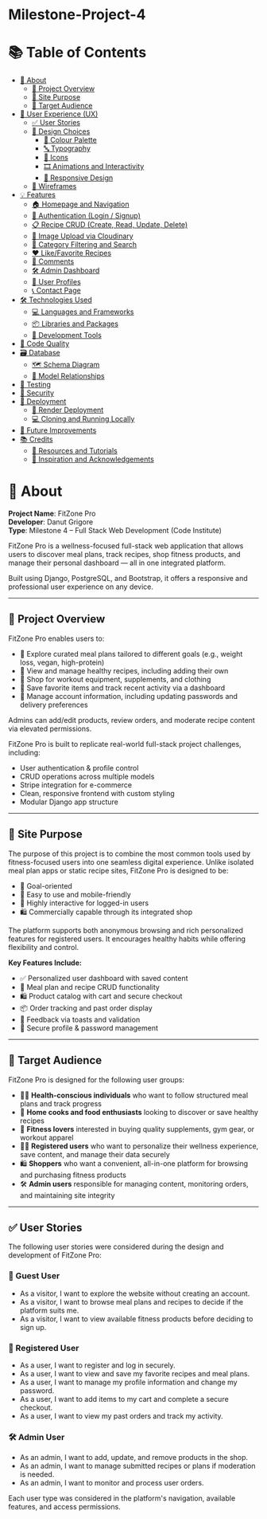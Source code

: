 # Milestone-Project-4

# 📚 Table of Contents

- [📖 About](#📖-about)
  - [🎯 Project Overview](#🎯-project-overview)
  - [🎯 Site Purpose](#🎯-site-purpose)
  - [🎯 Target Audience](#🎯-target-audience)
- [🧠 User Experience (UX)](#🧠-user-experience-ux)
  - [✅ User Stories](#✅-user-stories)
  - [🎨 Design Choices](#-design-choices)
    - [🎨 Colour Palette](#-colour-palette)
    - [🔤 Typography](#-typography)
    - [🔣 Icons](#-icons)
    - [🎞️ Animations and Interactivity](#-animations-and-interactivity)
    - [📱 Responsive Design](#-responsive-design)
  - [🧾 Wireframes](#-wireframes)
- [💡 Features](#-features)
  - [🏠 Homepage and Navigation](#-homepage-and-navigation)
  - [🔐 Authentication (Login / Signup)](#-authentication-login--signup)
  - [📋 Recipe CRUD (Create, Read, Update, Delete)](#-recipe-crud-create-read-update-delete)
  - [📸 Image Upload via Cloudinary](#-image-upload-via-cloudinary)
  - [🔎 Category Filtering and Search](#-category-filtering-and-search)
  - [❤️ Like/Favorite Recipes](#-likefavorite-recipes)
  - [💬 Comments](#-comments)
  - [🛠️ Admin Dashboard](#-admin-dashboard)
  - [🙍 User Profiles](#-user-profiles)
  - [📞 Contact Page](#-contact-page)
- [🛠 Technologies Used](#-technologies-used)
  - [💻 Languages and Frameworks](#-languages-and-frameworks)
  - [📦 Libraries and Packages](#-libraries-and-packages)
  - [🧰 Development Tools](#-development-tools)
- [📐 Code Quality](#-code-quality)
- [🗃 Database](#-database)
  - [🗺️ Schema Diagram](#-schema-diagram)
  - [🔗 Model Relationships](#-model-relationships)
- [🧪 Testing](#-testing)
- [🔐 Security](#-security)
- [🚀 Deployment](#-deployment)
  - [🔄 Render Deployment](#-render-deployment)
  - [💻 Cloning and Running Locally](#-cloning-and-running-locally)
- [🔧 Future Improvements](#-future-improvements)
- [📚 Credits](#-credits)
  - [📘 Resources and Tutorials](#-resources-and-tutorials)
  - [🙏 Inspiration and Acknowledgements](#-inspiration-and-acknowledgements)


# 📖 About

**Project Name**: FitZone Pro  
**Developer**: Danut Grigore  
**Type**: Milestone 4 – Full Stack Web Development (Code Institute)

FitZone Pro is a wellness-focused full-stack web application that allows users to discover meal plans, track recipes, shop fitness products, and manage their personal dashboard — all in one integrated platform.

Built using Django, PostgreSQL, and Bootstrap, it offers a responsive and professional user experience on any device.

---

## 🎯 Project Overview

FitZone Pro enables users to:

- 🥗 Explore curated meal plans tailored to different goals (e.g., weight loss, vegan, high-protein)
- 📖 View and manage healthy recipes, including adding their own
- 🛒 Shop for workout equipment, supplements, and clothing
- 👤 Save favorite items and track recent activity via a dashboard
- 🔐 Manage account information, including updating passwords and delivery preferences

Admins can add/edit products, review orders, and moderate recipe content via elevated permissions.

FitZone Pro is built to replicate real-world full-stack project challenges, including:

- User authentication & profile control
- CRUD operations across multiple models
- Stripe integration for e-commerce
- Clean, responsive frontend with custom styling
- Modular Django app structure

---

## 🎯 Site Purpose

The purpose of this project is to combine the most common tools used by fitness-focused users into one seamless digital experience. Unlike isolated meal plan apps or static recipe sites, FitZone Pro is designed to be:

- 💪 Goal-oriented
- 📱 Easy to use and mobile-friendly
- 🎯 Highly interactive for logged-in users
- 🛍️ Commercially capable through its integrated shop

The platform supports both anonymous browsing and rich personalized features for registered users. It encourages healthy habits while offering flexibility and control.

**Key Features Include:**

- ✅ Personalized user dashboard with saved content
- 🧾 Meal plan and recipe CRUD functionality
- 🛍️ Product catalog with cart and secure checkout
- 📦 Order tracking and past order display
- 💬 Feedback via toasts and validation
- 🔐 Secure profile & password management

---

## 🎯 Target Audience

FitZone Pro is designed for the following user groups:

- 🧍‍♂️ **Health-conscious individuals** who want to follow structured meal plans and track progress
- 🍳 **Home cooks and food enthusiasts** looking to discover or save healthy recipes
- 💪 **Fitness lovers** interested in buying quality supplements, gym gear, or workout apparel
- 👩‍💻 **Registered users** who want to personalize their wellness experience, save content, and manage their data securely
- 🛍️ **Shoppers** who want a convenient, all-in-one platform for browsing and purchasing fitness products
- 🛠️ **Admin users** responsible for managing content, monitoring orders, and maintaining site integrity

---

## ✅ User Stories

The following user stories were considered during the design and development of FitZone Pro:

### 🧍 Guest User
- As a visitor, I want to explore the website without creating an account.
- As a visitor, I want to browse meal plans and recipes to decide if the platform suits me.
- As a visitor, I want to view available fitness products before deciding to sign up.

### 👤 Registered User
- As a user, I want to register and log in securely.
- As a user, I want to view and save my favorite recipes and meal plans.
- As a user, I want to manage my profile information and change my password.
- As a user, I want to add items to my cart and complete a secure checkout.
- As a user, I want to view my past orders and track my activity.

### 🛠 Admin User
- As an admin, I want to add, update, and remove products in the shop.
- As an admin, I want to manage submitted recipes or plans if moderation is needed.
- As an admin, I want to monitor and process user orders.

Each user type was considered in the platform's navigation, available features, and access permissions.
